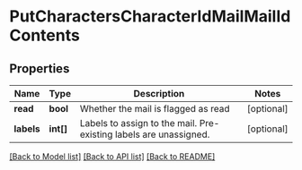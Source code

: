 # PutCharactersCharacterIdMailMailIdContents

## Properties
Name | Type | Description | Notes
------------ | ------------- | ------------- | -------------
**read** | **bool** | Whether the mail is flagged as read | [optional] 
**labels** | **int[]** | Labels to assign to the mail. Pre-existing labels are unassigned. | [optional] 

[[Back to Model list]](../README.md#documentation-for-models) [[Back to API list]](../README.md#documentation-for-api-endpoints) [[Back to README]](../README.md)


